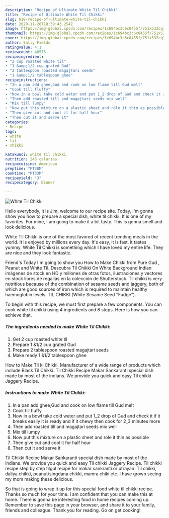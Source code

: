 ```yaml
---
description: "Recipe of Ultimate White Til Chikki"
title: "Recipe of Ultimate White Til Chikki"
slug: 618-recipe-of-ultimate-white-til-chikki
date: 2020-11-28T18:39:43.254Z
image: https://img-global.cpcdn.com/recipes/1c694bc3c6c0455f/751x532cq70/white-til-chikki-recipe-main-photo.jpg
thumbnail: https://img-global.cpcdn.com/recipes/1c694bc3c6c0455f/751x532cq70/white-til-chikki-recipe-main-photo.jpg
cover: https://img-global.cpcdn.com/recipes/1c694bc3c6c0455f/751x532cq70/white-til-chikki-recipe-main-photo.jpg
author: Sally Fields
ratingvalue: 4.1
reviewcount: 48575
recipeingredient:
- "2 cup roasted white til"
- "1 &amp;1/2 cup grated Gud"
- "2 tablespoon roasted magajtari seeds"
- "1 &amp;1/2 tablespoon ghee"
recipeinstructions:
- "In a pan add ghee,Gud and cook on low flame till Gud melt"
- "Cook till fluffy"
- "Now in a bowl take cold water and put 1_2 drop of Gud and check it if it breaks easily it is ready and if it chewy then cook for 2_3 minutes more"
- "Then add roasted till and magajtari seeds mix well"
- "Mix till lumpy"
- "Now put this mixture on a plastic sheet and role it thin as possible"
- "Then give cut and cool it for half hour"
- "Then cut it and serve it"
categories:
- Recipe
tags:
- white
- til
- chikki

katakunci: white til chikki 
nutrition: 245 calories
recipecuisine: American
preptime: "PT38M"
cooktime: "PT33M"
recipeyield: "3"
recipecategory: Dinner

---
```



![White Til Chikki](https://img-global.cpcdn.com/recipes/1c694bc3c6c0455f/751x532cq70/white-til-chikki-recipe-main-photo.jpg)

Hello everybody, it is Jim, welcome to our recipe site. Today, I'm gonna show you how to prepare a special dish, white til chikki. It is one of my favorites. For mine, I am going to make it a bit tasty. This is gonna smell and look delicious.

White Til Chikki is one of the most favored of recent trending meals in the world. It is enjoyed by millions every day. It's easy, it is fast, it tastes yummy. White Til Chikki is something which I have loved my entire life. They are nice and they look fantastic.

Friend&#39;s Today I m going to show you How to Make Chikki from Pure Gud , Peanut and White Til. Descubra Til Chikki On White Background Indian imágenes de stock en HD y millones de otras fotos, ilustraciones y vectores en stock libres de regalías en la colección de Shutterstock. Til chikki is very nutritious because of the combination of sesame seeds and jaggery, both of which are good sources of iron which is required to maintain healthy haemoglobin levels. TIL CHIKKI (White Sesame Seed &#34;Fudge&#34;).


To begin with this recipe, we must first prepare a few components. You can cook white til chikki using 4 ingredients and 8 steps. Here is how you can achieve that.

<!--inarticleads1-->

##### The ingredients needed to make White Til Chikki:

1. Get 2 cup roasted white til
1. Prepare 1 &amp;1/2 cup grated Gud
1. Prepare 2 tablespoon roasted magajtari seeds
1. Make ready 1 &amp;1/2 tablespoon ghee


How to Make Til ki Chikki. Manufacturer of a wide range of products which include Black Til Chikki. Til Chikki Recipe Makar Sankaranti special dish made by most of the indians. We provide you quick and easy Til chikki Jaggery Recipe. 

<!--inarticleads2-->

##### Instructions to make White Til Chikki:

1. In a pan add ghee,Gud and cook on low flame till Gud melt
1. Cook till fluffy
1. Now in a bowl take cold water and put 1_2 drop of Gud and check it if it breaks easily it is ready and if it chewy then cook for 2_3 minutes more
1. Then add roasted till and magajtari seeds mix well
1. Mix till lumpy
1. Now put this mixture on a plastic sheet and role it thin as possible
1. Then give cut and cool it for half hour
1. Then cut it and serve it


Til Chikki Recipe Makar Sankaranti special dish made by most of the indians. We provide you quick and easy Til chikki Jaggery Recipe. Til chikki recipe step by step tilgul recipe for makar sankranti or utrayan. Til chikki, daliya chikki, peanut/singdana chikki, mamra chiki etc. I have grown seeing my mom making these delicious. 

So that is going to wrap it up for this special food white til chikki recipe. Thanks so much for your time. I am confident that you can make this at home. There is gonna be interesting food in home recipes coming up. Remember to save this page in your browser, and share it to your family, friends and colleague. Thank you for reading. Go on get cooking!
